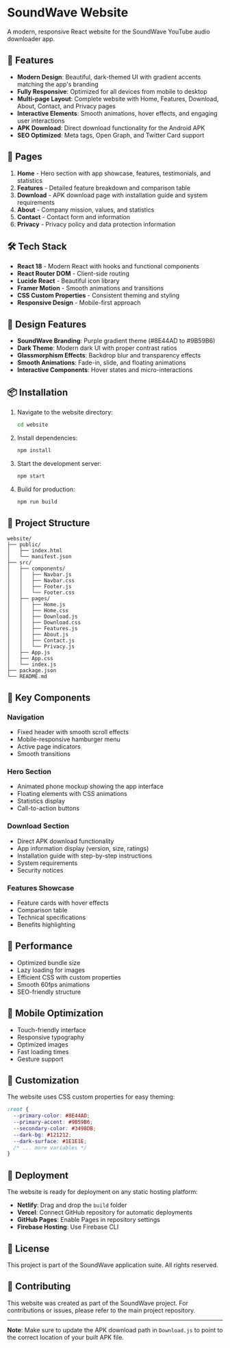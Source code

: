 # SoundWave Website

A modern, responsive React website for the SoundWave YouTube audio downloader app.

## 🚀 Features

- **Modern Design**: Beautiful, dark-themed UI with gradient accents matching the app's branding
- **Fully Responsive**: Optimized for all devices from mobile to desktop
- **Multi-page Layout**: Complete website with Home, Features, Download, About, Contact, and Privacy pages
- **Interactive Elements**: Smooth animations, hover effects, and engaging user interactions
- **APK Download**: Direct download functionality for the Android APK
- **SEO Optimized**: Meta tags, Open Graph, and Twitter Card support

## 📱 Pages

1. **Home** - Hero section with app showcase, features, testimonials, and statistics
2. **Features** - Detailed feature breakdown and comparison table
3. **Download** - APK download page with installation guide and system requirements
4. **About** - Company mission, values, and statistics
5. **Contact** - Contact form and information
6. **Privacy** - Privacy policy and data protection information

## 🛠️ Tech Stack

- **React 18** - Modern React with hooks and functional components
- **React Router DOM** - Client-side routing
- **Lucide React** - Beautiful icon library
- **Framer Motion** - Smooth animations and transitions
- **CSS Custom Properties** - Consistent theming and styling
- **Responsive Design** - Mobile-first approach

## 🎨 Design Features

- **SoundWave Branding**: Purple gradient theme (#8E44AD to #9B59B6)
- **Dark Theme**: Modern dark UI with proper contrast ratios
- **Glassmorphism Effects**: Backdrop blur and transparency effects
- **Smooth Animations**: Fade-in, slide, and floating animations
- **Interactive Components**: Hover states and micro-interactions

## 📦 Installation

1. Navigate to the website directory:
   ```bash
   cd website
   ```

2. Install dependencies:
   ```bash
   npm install
   ```

3. Start the development server:
   ```bash
   npm start
   ```

4. Build for production:
   ```bash
   npm run build
   ```

## 📁 Project Structure

```
website/
├── public/
│   ├── index.html
│   └── manifest.json
├── src/
│   ├── components/
│   │   ├── Navbar.js
│   │   ├── Navbar.css
│   │   ├── Footer.js
│   │   └── Footer.css
│   ├── pages/
│   │   ├── Home.js
│   │   ├── Home.css
│   │   ├── Download.js
│   │   ├── Download.css
│   │   ├── Features.js
│   │   ├── About.js
│   │   ├── Contact.js
│   │   └── Privacy.js
│   ├── App.js
│   ├── App.css
│   └── index.js
├── package.json
└── README.md
```

## 🌟 Key Components

### Navigation
- Fixed header with smooth scroll effects
- Mobile-responsive hamburger menu
- Active page indicators
- Smooth transitions

### Hero Section
- Animated phone mockup showing the app interface
- Floating elements with CSS animations
- Statistics display
- Call-to-action buttons

### Download Section
- Direct APK download functionality
- App information display (version, size, ratings)
- Installation guide with step-by-step instructions
- System requirements
- Security notices

### Features Showcase
- Feature cards with hover effects
- Comparison table
- Technical specifications
- Benefits highlighting

## 🎯 Performance

- Optimized bundle size
- Lazy loading for images
- Efficient CSS with custom properties
- Smooth 60fps animations
- SEO-friendly structure

## 📱 Mobile Optimization

- Touch-friendly interface
- Responsive typography
- Optimized images
- Fast loading times
- Gesture support

## 🔧 Customization

The website uses CSS custom properties for easy theming:

```css
:root {
  --primary-color: #8E44AD;
  --primary-accent: #9B59B6;
  --secondary-color: #3498DB;
  --dark-bg: #121212;
  --dark-surface: #1E1E1E;
  /* ... more variables */
}
```

## 🚀 Deployment

The website is ready for deployment on any static hosting platform:

- **Netlify**: Drag and drop the `build` folder
- **Vercel**: Connect GitHub repository for automatic deployments
- **GitHub Pages**: Enable Pages in repository settings
- **Firebase Hosting**: Use Firebase CLI

## 📄 License

This project is part of the SoundWave application suite. All rights reserved.

## 🤝 Contributing

This website was created as part of the SoundWave project. For contributions or issues, please refer to the main project repository.

---

**Note**: Make sure to update the APK download path in `Download.js` to point to the correct location of your built APK file.
